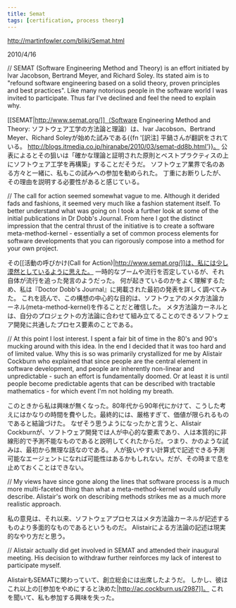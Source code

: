 ```yaml
---
title: Semat
tags: [certification, process theory]
---
```


http://martinfowler.com/bliki/Semat.html

2010/4/16

// SEMAT (Software Engineering Method and Theory) is an effort initiated by Ivar Jacobson, Bertrand Meyer, and Richard Soley. Its stated aim is to "refound software engineering based on a solid theory, proven principles and best practices". Like many notorious people in the software world I was invited to participate. Thus far I've declined and feel the need to explain why.

[[SEMAT|http://www.semat.org/]]（Software Engineering Method and Theory: ソフトウェア工学の方法論と理論）は、Ivar Jacobson、Bertrand Meyer、Richard Soleyが始めた試みである{{fn '[訳注] 平鍋さんが翻訳をされている。  http://blogs.itmedia.co.jp/hiranabe/2010/03/semat-dd8b.html'}}。
公表によるとその狙いは「確かな理論と証明された原則とベストプラクティスの上にソフトウェア工学を再構築」することだそうだ。
ソフトウェア業界で名のある方々と一緒に、私もこの試みへの参加を勧められた。
丁重にお断りしたが、その理由を説明する必要性があると感じている。

// The call for action seemed somewhat vague to me. Although it derided fads and fashions, it seemed very much like a fashion statement itself. To better understand what was going on I took a further look at some of the initial publications in Dr Dobb's Journal. From here I got the distinct impression that the central thrust of the initiative is to create a software meta-method-kernel - essentially a set of common process elements for software developments that you can rigorously compose into a method for your own project.

その[[活動の呼びかけ(Call for Action)|http://www.semat.org/]]は、私には少し漠然としているように思えた。
一時的なブームや流行を否定しているが、それ自体が流行を追った発言のようだった。
何が起きているのかをよく理解するため、私は『Doctor Dobb's Journal』に掲載された最初の発表を詳しく調べてみた。
これを読んで、この構想の中心的な目的は、ソフトウェアのメタ方法論カーネル(meta-method-kernel)を作ることだと確信した。
メタ方法論カーネルとは、自分のプロジェクトの方法論に合わせて組み立てることのできるソフトウェア開発に共通したプロセス要素のことである。

// At this point I lost interest. I spent a fair bit of time in the 80's and 90's mucking around with this idea. In the end I decided that it was too hard  and of limited value. Why this is so was primarily crystallized for me by Alistair Cockburn who explained that since people are the central element in software development, and people are inherently non-linear and unpredictable - such an effort is fundamentally doomed. Or at least it is until people become predictable agents that can be described with tractable mathematics - for which event I'm not holding my breath.

このときから私は興味が無くなった。80年代から90年代にかけて、こうした考えにはかなりの時間を費やした。最終的には、厳格すぎて、価値が限られるものであると結論づけた。
なぜそう思うようになったかと言うと、Alistair Cockburnが、ソフトウェア開発では人が中心的な要素であり、人は本質的に非線形的で予測不能なものであると説明してくれたからだ。つまり、かのような試みは、最初から無理な話なのである。
人が扱いやすい計算式で記述できる予測可能なエージェントになれば可能性はあるかもしれない。だが、その時まで息を止めておくことはできない。

// My views have since gone along the lines that software process is a much more multi-faceted thing than what a meta-method-kernel would usefully describe. Alistair's work on describing methods strikes me as a much more realistic approach.

私の意見は、それ以来、ソフトウェアプロセスはメタ方法論カーネルが記述するものより多面的なものであるというものだ。
Alistairによる方法論の記述は現実的なやり方だと思う。

// Alistair actually did get involved in SEMAT and attended their inaugural meeting. His decision to withdraw further reinforces my lack of interest to participate myself.

AlistairもSEMATに関わっていて、創立総会には出席したようだ。
しかし、彼はこれ以上の[[参加をやめにすると決めた|http://ac.cockburn.us/2987]]。
これを聞いて、私も参加する興味を失った。
